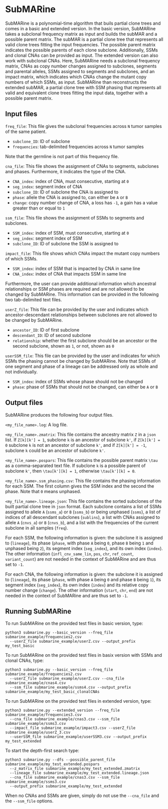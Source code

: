 # SubMARine

SubMARine is a polynomial-time algorithm that buils partial clone trees and comes in a basic and extended version.
In the basic version, SubMARine takes a subclonal frequency matrix as input and builds the subMAR and a possible parent matrix.
The subMAR is a partial clone tree that represents all valid clone trees fitting the input frequencies.
The possible parent matrix indicates the possible parents of each clone subclone.
Additionally, SSMs and clonal CNAs can be provided as input.
The extended version can also work with subclonal CNAs.
Here, SubMARine needs a subclonal frequency matrix, CNAs as copy number changes assigned to subclones, segments and parental alleles, SSMs assigned to segments and subclones, and an impact matrix, which indicates which CNAs change the mutant copy numbers of which SSMs, as input.
SubMARine than reconstructs the extended subMAR, a partial clone tree with SSM phasing that represents all valid and equivalent clone trees fitting the input data, together with a possible parent matrix.

## Input files

<!---`parents_file`:
This file gives the parent of each cancerous lineage.
* `lineage`: index of the cancerous lineage. Given `K` lineages in total, the normal or healthy lineage has index `0`, the cancerous lineages have index `1` to `K-1`. All cancerous lineages need to appear in a row of this file.
* `parent`: index of parental lineage.--->

`freq_file`:
This file gives the subclonal frequencies across `N` tumor samples of the same patient.
* `subclone_ID`: ID of subclone
* `frequencies`: tab-delimited frequencies across `N` tumor samples

Note that the germline is not part of this frequency file.

`cna_file`:
This file shows the assignment of CNAs to segments, subclones and phases. Furthermore, it indicates the type of the CNA.
* `CNA_index`: index of CNA, must consecutive, starting at `0`
* `seg_index`: segment index of CNA
* `subclone_ID`: ID of subclone the CNA is assigned to
* `phase`: allele the CNA is assigned to, can either be `A` or `B`
* `change`: copy number change of CNA, a loss has `-1`, a gain has a value greater than or equal to `1`

`ssm_file`:
This file shows the assignment of SSMs to segments and subclones. 
* `SSM_index`: index of SSM, must consecutive, starting at `0`
* `seg_index`: segment index of SSM
* `subclone_ID`: ID of subclone the SSM is assigned to

`impact_file`:
This file shows which CNAs impact the mutant copy numbers of which SSMs. 
* `SSM_index`: index of SSM that is impacted by CNA in same line
* `CNA_index`: index of CNA that impacts SSM in same line


Furthermore, the user can provide additional information which ancestral relationships or SSM phases are required and are not allowed to be changed by SubMARine. This information can be provided in the following two tab-delimited text files.

`userZ_file`:
This file can be provided by the user and indicates which ancestor-descendant relationships between subclones are not allowed to be changed by SubMARine.
* `ancestor_ID`: ID of first subclone
* `descendant_ID`: ID of second subclone
* `relationship`: whether the first subclone should be an ancestor or the second subclone, shown as `1`, or not, shown as `0`

`userSSM_file`:
This file can be provided by the user and indicates for which SSMs the phasing cannot be changed by SubMARine. Note that SSMs of one segment and phase of a lineage can be addressed only as whole and not individually.
* `SSM_index`: index of SSMs whose phase should not be changed
* `phase`: phase of SSMs that should not be changed, can either be `A` or `B`

## Output files

SubMARine produces the following four output files.

`<my_file_name>.log`:
A log file.

`<my_file_name>.zmatrix`:
This file contains the ancestry matrix `Z` in a `json` list. If `Z[k][k'] = 1`, subclone `k` is an ancestor of subclone `k'`, if `Z[k][k'] = 0` subclone `k` is not an ancestor of subclone `k'`, and if `Z[k][k'] = -1`, subclone `k` could be an ancestor of subclone `k'`.

`<my_file_name>.pospars`:
This file contains the possible parent matrix `\tau` as a comma-separated text file. If subclone `k` is a possible parent of subclone `k'`, then `\tau[k'][k] = 1`, otherwise `\tau[k'][k] = 0`.

`<my_file_name>.ssm_phasing.csv`:
This file contains the phasing information for each SSM. The first column gives the SSM index and the second the phase. Note that `0` means unphased. 

`<my_file_name>.lineage.json`:
This file contains the sorted subclones of the built partial clone tree in `json` format. Each subclone contains a list of SSMs assigned to allele `A` (`ssms_a`) or `B` (`ssms_b`) or being unphased (`ssms`), a list of indices of all descendant subclones (`sublins`), a list with CNAs assigned to allele `A` (`cnvs_a`) or `B` (`cnvs_b`), and a list with the frequencies of the current subclone in all samples (`freq`).

For each SSM, the following information is given: the subclone it is assigned to (`lineage`), its phase (`phase`, with phase `A` being `0`, phase `B` being `1` and unphased being `2`), its segment index (`seg_index`), and its own index (`index`). The other information (`infl_cnv_same_lin`, `pos`, `chr`, `ref_count`, `variant_count`) are not needed in the context of SubMARine and are thus set to `-1`.

For each CNA, the following information is given: the subclone it is assigned to (`lineage`), its phase (`phase`, with phase `A` being `0` and phase `B` being `1`), its segment index (`seg_index`), its own index (`index`) and its relative copy number change (`change`). The other information (`start`, `chr`, `end`) are not needed in the context of SubMARine and are thus set to `-1`.

## Running SubMARine

To run SubMARine on the provided test files in basic version, type:
```
python3 submarine.py --basic_version --freq_file submarine_example/frequencies2.csv 
  --userZ_file submarine_example/userZ.csv --output_prefix my_test_basic 
```

To run SubMARine on the provided test files in basix version with SSMs and clonal CNAs, type:
```
python3 submarine.py --basic_version --freq_file submarine_example/frequencies2.csv 
  --userZ_file submarine_example/userZ.csv --cna_file submarine_example/cnas4.csv 
  --ssm_file submarine_example/ssms4.csv --output_prefix submarine_example/my_test_basic_clonalCNAs
```

To run SubMARine on the provided test files in extended version, type:
```
python3 submarine.py --extended_version --freq_file submarine_example/frequencies3.csv 
  --cna_file submarine_example/cnas3.csv --ssm_file submarine_example/ssms3.csv 
  --impact_file submarine_example/impact3.csv --userZ_file submarine_example/userZ_3.csv 
  --userSSM_file submarine_example/userSSM3.csv --output_prefix my_test_extended
```

To start the depth-first search type:
```
python3 submarine.py --dfs --possible_parent_file submarine_example/my_test_extended.pospars 
  --z_matrix_file submarine_example/my_test_extended.zmatrix 
  --lineage_file submarine_example/my_test_extended.lineage.json 
  --cna_file submarine_example/cnas3.csv --ssm_file submarine_example/ssms3.csv 
  --output_prefix submarine_example/my_test_extended 
```
When no CNAs and SSMs are given, simply do not use the `--cna_file` and the `--ssm_file` options.
